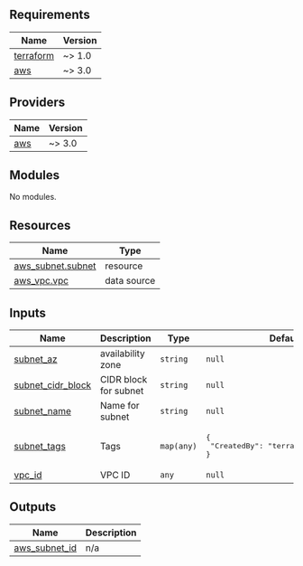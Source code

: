 <!-- BEGIN_TF_DOCS -->
## Requirements

| Name | Version |
|------|---------|
| <a name="requirement_terraform"></a> [terraform](#requirement\_terraform) | ~> 1.0 |
| <a name="requirement_aws"></a> [aws](#requirement\_aws) | ~> 3.0 |

## Providers

| Name | Version |
|------|---------|
| <a name="provider_aws"></a> [aws](#provider\_aws) | ~> 3.0 |

## Modules

No modules.

## Resources

| Name | Type |
|------|------|
| [aws_subnet.subnet](https://registry.terraform.io/providers/hashicorp/aws/latest/docs/resources/subnet) | resource |
| [aws_vpc.vpc](https://registry.terraform.io/providers/hashicorp/aws/latest/docs/data-sources/vpc) | data source |

## Inputs

| Name | Description | Type | Default | Required |
|------|-------------|------|---------|:--------:|
| <a name="input_subnet_az"></a> [subnet\_az](#input\_subnet\_az) | availability zone | `string` | `null` | no |
| <a name="input_subnet_cidr_block"></a> [subnet\_cidr\_block](#input\_subnet\_cidr\_block) | CIDR block for subnet | `string` | `null` | no |
| <a name="input_subnet_name"></a> [subnet\_name](#input\_subnet\_name) | Name for subnet | `string` | `null` | no |
| <a name="input_subnet_tags"></a> [subnet\_tags](#input\_subnet\_tags) | Tags | `map(any)` | <pre>{<br>  "CreatedBy": "terraform-aws-subnet"<br>}</pre> | no |
| <a name="input_vpc_id"></a> [vpc\_id](#input\_vpc\_id) | VPC ID | `any` | `null` | no |

## Outputs

| Name | Description |
|------|-------------|
| <a name="output_aws_subnet_id"></a> [aws\_subnet\_id](#output\_aws\_subnet\_id) | n/a |
<!-- END_TF_DOCS -->